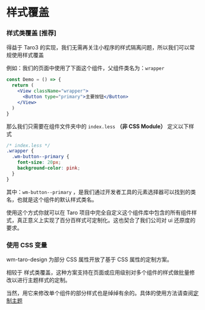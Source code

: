 # 样式覆盖

### 样式类覆盖 [推荐]

得益于 Taro3 的实现，我们无需再关注小程序的样式隔离问题，所以我们可以常规使用样式覆盖

例如：我们的页面中使用了下面这个组件，父组件类名为：`wrapper`

```jsx
const Demo = () => {
  return (
    <View className="wrapper">
      <Button type="primary">主要按钮</Button>
    </View>
  )
}
```

那么我们只需要在组件文件夹中的 `index.less` **（非 CSS Module）** 定义以下样式

```css
/* index.less */
.wrapper {
  .wm-button--primary {
    font-size: 20px;
    background-color: pink;
  }
}
```

其中：`wm-button--primary` ，是我们通过开发者工具的元素选择器可以找到的类名，也就是这个组件的默认样式类名。

使用这个方式你就可以在 Taro 项目中完全自定义这个组件库中包含的所有组件样式，真正意义上实现了百分百样式可定制化。这也契合了我们公司对 ui 还原度的要求。

### 使用 CSS 变量

wm-taro-design 为部分 CSS 属性开放了基于 CSS 属性的定制方案。

相较于 样式类覆盖，这种方案支持在页面或应用级别对多个组件的样式做批量修改以进行主题样式的定制。

当然，用它来修改单个组件的部分样式也是绰绰有余的。具体的使用方法请查阅[定制主题](#/theme)
